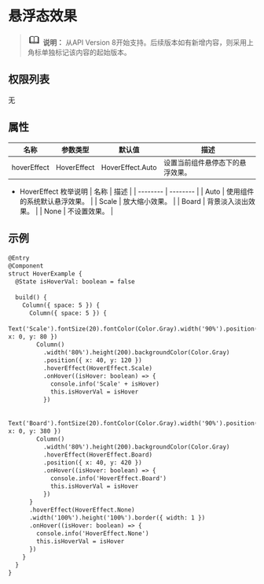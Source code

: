 # 悬浮态效果

> ![icon-note.gif](public_sys-resources/icon-note.gif) **说明：**
> 从API Version 8开始支持。后续版本如有新增内容，则采用上角标单独标记该内容的起始版本。


## 权限列表

无


## 属性

| 名称 | 参数类型 | 默认值 | 描述 |
| -------- | -------- | -------- | -------- |
| hoverEffect | HoverEffect | HoverEffect.Auto | 设置当前组件悬停态下的悬浮效果。 |

- HoverEffect 枚举说明
  | 名称 | 描述 | 
  | -------- | -------- |
  | Auto | 使用组件的系统默认悬浮效果。 | 
  | Scale | 放大缩小效果。 | 
  | Board | 背景淡入淡出效果。 | 
  | None | 不设置效果。 | 


## 示例

```
@Entry
@Component
struct HoverExample {
  @State isHoverVal: boolean = false

  build() {
    Column({ space: 5 }) {
      Column({ space: 5 }) {
        Text('Scale').fontSize(20).fontColor(Color.Gray).width('90%').position({ x: 0, y: 80 })
        Column()
          .width('80%').height(200).backgroundColor(Color.Gray)
          .position({ x: 40, y: 120 })
          .hoverEffect(HoverEffect.Scale)
          .onHover((isHover: boolean) => {
            console.info('Scale' + isHover)
            this.isHoverVal = isHover
          })

        Text('Board').fontSize(20).fontColor(Color.Gray).width('90%').position({ x: 0, y: 380 })
        Column()
          .width('80%').height(200).backgroundColor(Color.Gray)
          .hoverEffect(HoverEffect.Board)
          .position({ x: 40, y: 420 })
          .onHover((isHover: boolean) => {
            console.info('HoverEffect.Board')
            this.isHoverVal = isHover
          })
      }
      .hoverEffect(HoverEffect.None)
      .width('100%').height('100%').border({ width: 1 })
      .onHover((isHover: boolean) => {
        console.info('HoverEffect.None')
        this.isHoverVal = isHover
      })
    }
  }
}
```
